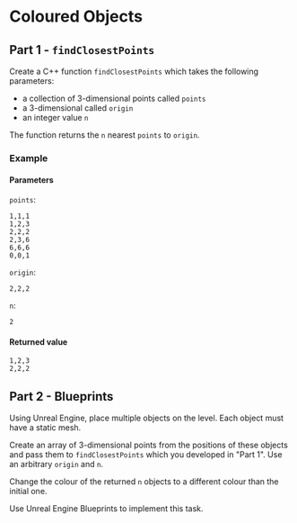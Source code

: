 # Coloured Objects

## Part 1 - `findClosestPoints`

Create a C++ function `findClosestPoints` which takes the following parameters:

* a collection of 3-dimensional points called `points`
* a 3-dimensional called `origin`
* an integer value `n`

The function returns the `n` nearest `points` to `origin`. 

### Example

#### Parameters 

`points`:

```
1,1,1
1,2,3
2,2,2
2,3,6
6,6,6
0,0,1
```

`origin`:

`2,2,2`

`n`:

`2`

#### Returned value

```
1,2,3
2,2,2
```

## Part 2 - Blueprints

Using Unreal Engine, place multiple objects on the level. Each object must have a static mesh. 

Create an array of 3-dimensional points from the positions of these objects and pass them to 
`findClosestPoints` which you developed in "Part 1". Use an arbitrary `origin` and `n`.

Change the colour of the returned `n` objects to a different colour than the initial one. 

Use Unreal Engine Blueprints to implement this task.
